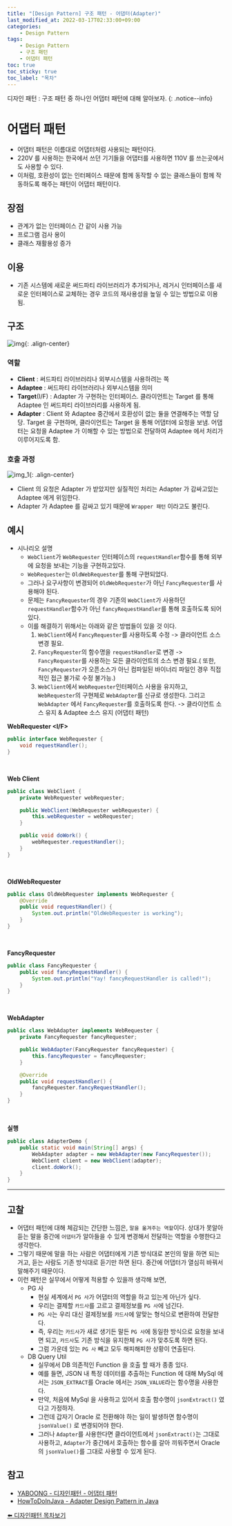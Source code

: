 ```yaml
---
title: "[Design Pattern] 구조 패턴 - 어댑터(Adapter)"
last_modified_at: 2022-03-17T02:33:00+09:00
categories:
    - Design Pattern
tags:
    - Design Pattern
    - 구조 패턴
    - 어댑터 패턴
toc: true
toc_sticky: true
toc_label: "목차"
---
```


디자인 패턴 : 구조 패턴 중 하나인 어댑터 패턴에 대해 알아보자.
{: .notice--info}

# 어댑터 패턴

- 어댑터 패턴은 이름대로 어댑터처럼 사용되는 패턴이다.
- 220V 를 사용하는 한국에서 쓰던 기기들을 어댑터를 사용하면 110V 를 쓰는곳에서도 사용할 수 있다.
- 이처럼, 호환성이 없는 인터페이스 때문에 함께 동작할 수 없는 클래스들이 함께 작동하도록 해주는 패턴이 어댑터 패턴이다.

## 장점

- 관계가 없는 인터페이스 간 같이 사용 가능
- 프로그램 검사 용이
- 클래스 재활용성 증가

## 이용

- 기존 시스템에 새로운 써드파티 라이브러리가 추가되거나, 레거시 인터페이스를 새로운 인터페이스로 교체하는 경우 코드의 재사용성을 높일 수 있는 방법으로 이용 됨.

## 구조

![img](https://user-images.githubusercontent.com/53864640/158663937-ac3cf6c4-a2e0-41f1-b17a-b7d166a06a87.png){: .align-center}

### 역할

- **Client** : 써드파티 라이브러리나 외부시스템을 사용하려는 쪽
- **Adaptee** : 써드파티 라이브러리나 외부시스템을 의미
- **Target**(I/F) : Adapter 가 구현하는 인터페이스. 클라이언트는 Target 를 통해 Adaptee 인 써드파티 라이브러리를 사용하게 됨.
- **Adapter** : Client 와 Adaptee 중간에서 호환성이 없는 둘을 연결해주는 역할 담당. Target 을 구현하며, 클라이언트는 Target 을 통해 어댑터에 요청을 보냄. 어댑터는 요청을
  Adaptee 가 이해할 수 있는 방법으로 전달하여 Adaptee 에서 처리가 이루어지도록 함.

### 호출 과정

![img_1](https://user-images.githubusercontent.com/53864640/158663952-fa4d1a77-d442-4282-a489-2f409bde5c1f.png){: .align-center}

- Client 의 요청은 Adapter 가 받았지만 실질적인 처리는 Adapter 가 감싸고있는 Adaptee 에게 위임한다.
- Adapter 가 Adaptee 를 감싸고 있기 때문에 `Wrapper 패턴` 이라고도 불린다.

## 예시

- 시나리오 설명
    - `WebClient`가 `WebRequester` 인터페이스의 `requestHandler`함수를 통해 외부에 요청을 보내는 기능을 구현하고있다.
    - `WebRequester`는 `OldWebRequester`를 통해 구현되었다.
    - 그러나 요구사항이 변경되어 `OldWebRequester`가 아닌 `FancyRequester`를 사용해야 된다.
    - 문제는 `FancyRequester`의 경우 기존의 `WebClient`가 사용하던 `requestHandler`함수가 아닌 `fancyRequestHandler`를 통해 호출하도록 되어있다.
    - 이를 해결하기 위해서는 아래와 같은 방법들이 있을 것 이다.
        1. `WebClient`에서 `FancyRequester`를 사용하도록 수정 -> 클라이언트 소스 변경 필요.
        2. `FancyRequester`의 함수명을 `requestHandler`로 변경 -> `FancyRequester`를 사용하는 모든 클라이언트의 소스 변경 필요.(
           또한, `FancyRequester`가 오픈소스가 아닌 컴파일된 바이너리 파일인 경우 직접적인 접근 불가로 수정 불가능.)
        3. `WebClient`에서 `WebRequester`인터페이스 사용을 유지하고, `WebRequester`의 구현체로 `WebAdapter`를 신규로 생성한다. 그리고 `WebAdapter`
           에서 `FancyRequester`를 호출하도록 한다. -> 클라이언트 소스 유지 & Adaptee 소스 유지 (어댑터 패턴)

**WebRequester <I/F>**
```java
public interface WebRequester {
    void requestHandler();
}
```

<br>

**Web Client**
```java
public class WebClient {
    private WebRequester webRequester;

    public WebClient(WebRequester webRequester) {
        this.webRequester = webRequester;
    }

    public void doWork() {
        webRequester.requestHandler();
    }
}
```

<br>

**OldWebRequester**
```java
public class OldWebRequester implements WebRequester {
    @Override
    public void requestHandler() {
        System.out.println("OldWebRequester is working");
    }
}
```

<br>

**FancyRequester**
```java
public class FancyRequester {
    public void fancyRequestHandler() {
        System.out.println("Yay! fancyRequestHandler is called!");
    }
}
```

<br>

**WebAdapter**
```java
public class WebAdapter implements WebRequester {
    private FancyRequester fancyRequester;

    public WebAdapter(FancyRequester fancyRequester) {
        this.fancyRequester = fancyRequester;
    }

    @Override
    public void requestHandler() {
        fancyRequester.fancyRequestHandler();
    }
}
```

<br>

**실행**
```java
public class AdapterDemo {
    public static void main(String[] args) {
        WebAdapter adapter = new WebAdapter(new FancyRequester());
        WebClient client = new WebClient(adapter);
        client.doWork();
    }
}
```

---

## 고찰

- 어댑터 패턴에 대해 체감되는 간단한 느낌은, `말을 옮겨주는 역할`이다. 상대가 못알아 듣는 말을 중간에 `어댑터`가 알아들을 수 있게 변경해서 전달하는 역할을 수행한다고 생각한다.
- 그렇기 때문에 말을 하는 사람은 어댑터에게 기존 방식대로 본인의 말을 하면 되는거고, 듣는 사람도 기존 방식대로 듣기만 하면 된다. 중간에 어댑터가 열심히 바꿔서 말해주기 때문이다.
- 이런 패턴은 실무에서 어떻게 적용할 수 있을까 생각해 보면,
    - PG 사
        - 현실 세계에서 `PG 사`가 어댑터의 역할을 하고 있는게 아닌가 싶다.
        - 우리는 결제할 `카드사`를 고르고 결제정보를 `PG 사`에 넘긴다.
        - `PG 사`는 우리 대신 결제정보를 `카드사`에 알맞는 형식으로 변환하여 전달한다.
        - 즉, 우리는 `카드사`가 새로 생기든 말든 `PG 사`에 동일한 방식으로 요청을 보내면 되고, `카드사`도 기존 방식을 유지한체 `PG 사`가 맞추도록 하면 된다.
        - 그럼 가운데 있는 `PG 사` 빼고 모두 해피해피한 상황이 연출된다.
    - DB Query Util
        - 실무에서 DB 의존적인 Function 을 호출 할 때가 종종 있다.
        - 예를 들면, JSON 내 특정 데이터를 추출하는 Function 에 대해 MySql 에서는 `JSON_EXTRACT`를 Oracle 에서는 `JSON_VALUE`라는 함수명을 사용한다.
        - 만약, 처음에 MySql 을 사용하고 있어서 호출 함수명이 `jsonExtract()` 였다고 가정하자.
        - 그런데 갑자기 Oracle 로 전환해야 하는 일이 발생하면 함수명이 `jsonValue()` 로 변경되어야 한다.
        - 그러나 `Adapter`를 사용한다면 클라이언트에서 `jsonExtract()`는 그대로 사용하고, `Adapter`가 중간에서 호출하는 함수를 갈아 끼워주면서 Oracle
          의 `jsonValue()`를 그대로 사용할 수 있게 된다.

## 참고

- [YABOONG - 디자인패턴 - 어댑터 패턴](https://yaboong.github.io/design-pattern/2018/10/15/adapter-pattern/)
- [HowToDoInJava - Adapter Design Pattern in Java](https://howtodoinjava.com/design-patterns/structural/adapter-design-pattern-in-java/)

[⬅️ 디자인패턴 목차보기](/design%20pattern/design-pattern-overview/)